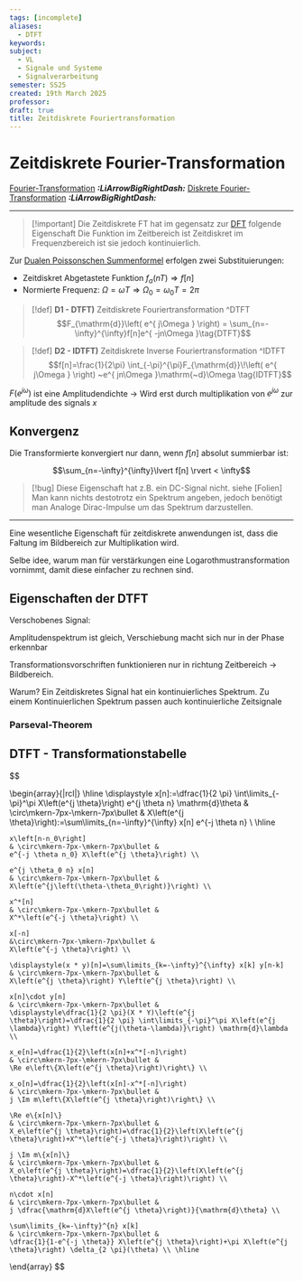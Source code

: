 ```yaml
---
tags: [incomplete]
aliases:
  - DTFT
keywords: 
subject:
  - VL
  - Signale und Systeme
  - Signalverarbeitung
semester: SS25
created: 19th March 2025
professor: 
draft: true
title: Zeitdiskrete Fouriertransformation
---
```

 

# Zeitdiskrete Fourier-Transformation

[Fourier-Transformation](Fourier-Transformation.md) ***:LiArrowBigRightDash:***
[Diskrete Fourier-Transformation](DFT.md) ***:LiArrowBigRightDash:***

---

> [!important] Die Zeitdiskrete FT hat im gegensatz zur [DFT](DFT.md) folgende Eigenschaft
> Die Funktion im Zeitbereich ist Zeitdiskret im Frequenzbereich ist sie jedoch kontinuierlich.

Zur [Dualen Poissonschen Summenformel](Poissonsche%20Summenformel.md#^POIS2) erfolgen zwei Substituierungen:
- Zeitdiskret Abgetastete Funktion $f_{a}(nT) \Rightarrow f[n]$
- Normierte Frequenz: $\Omega=\omega T \Rightarrow \Omega_{0}=\omega_{0}T=2\pi$

> [!def] **D1 - DTFT)** Zeitdiskrete Fouriertransformation ^DTFT
> $$F_{\mathrm{d}}\left( e^{ j\Omega } \right) = \sum_{n=-\infty}^{\infty}f[n]e^{ -jn\Omega }\tag{DTFT}$$ 

> [!def] **D2 - IDTFT)** Zeitdiskrete Inverse Fouriertransformation ^IDTFT
> $$f[n]=\frac{1}{2\pi} \int_{-\pi}^{\pi}F_{\mathrm{d}}\!\left( e^{ j\Omega } \right) ~e^{ jn\Omega }\mathrm{~d}\Omega \tag{IDTFT}$$

$F(e^{ j\omega })$ ist eine Amplitudendichte -> Wird erst durch multiplikation von $e^{ j\omega }$ zur amplitude des signals $x$

## Konvergenz

Die Transformierte konvergiert nur dann, wenn $f[n]$ absolut summierbar ist:

$$\sum_{n=-\infty}^{\infty}\lvert f[n] \rvert < \infty$$

> [!bug] Diese Eigenschaft hat z.B. ein DC-Signal nicht. siehe [Folien]
> Man kann nichts destotrotz ein Spektrum angeben, jedoch benötigt man Analoge Dirac-Impulse um das Spektrum darzustellen.

---

Eine wesentliche Eigenschaft für zeitdiskrete anwendungen ist, dass die Faltung im Bildbereich zur Multiplikation wird. 


Selbe idee, warum man für verstärkungen eine Logarothmustransformation vornimmt, damit diese einfacher zu rechnen sind. 

## Eigenschaften der DTFT

Verschobenes Signal:

Amplitudenspektrum ist gleich, Verschiebung macht sich nur in der Phase erkennbar

Transformationsvorschriften funktionieren nur in richtung Zeitbereich -> Bildbereich.

Warum? Ein Zeitdiskretes Signal hat ein kontinuierliches Spektrum. Zu einem Kontinuierlichen Spektrum passen auch kontinuierliche Zeitsignale

### Parseval-Theorem

## DTFT - Transformationstabelle

$$

\begin{array}{|rcl|}
    \hline
    \displaystyle x[n]:=\dfrac{1}{2 \pi} \int\limits_{-\pi}^\pi X\left(e^{j \theta}\right) e^{j \theta n} \mathrm{d}\theta
    & \circ\mkern-7px-\mkern-7px\bullet &
    X\left(e^{j \theta}\right):=\sum\limits_{n=-\infty}^{\infty} x[n] e^{-j \theta n} \\ \hline
    
    x\left[n-n_0\right]
    & \circ\mkern-7px-\mkern-7px\bullet &
    e^{-j \theta n_0} X\left(e^{j \theta}\right) \\ 
    
    e^{j \theta_0 n} x[n]
    & \circ\mkern-7px-\mkern-7px\bullet &
    X\left(e^{j\left(\theta-\theta_0\right)}\right) \\
    
    x^*[n]
    & \circ\mkern-7px-\mkern-7px\bullet &
    X^*\left(e^{-j \theta}\right) \\
    
    x[-n]
    &\circ\mkern-7px-\mkern-7px\bullet &
    X\left(e^{-j \theta}\right) \\
    
    \displaystyle(x * y)[n]=\sum\limits_{k=-\infty}^{\infty} x[k] y[n-k]
    & \circ\mkern-7px-\mkern-7px\bullet &
    X\left(e^{j \theta}\right) Y\left(e^{j \theta}\right) \\
    
    x[n]\cdot y[n]
    & \circ\mkern-7px-\mkern-7px\bullet &
    \displaystyle\dfrac{1}{2 \pi}(X * Y)\left(e^{j \theta}\right)=\dfrac{1}{2 \pi} \int\limits_{-\pi}^\pi X\left(e^{j \lambda}\right) Y\left(e^{j(\theta-\lambda)}\right) \mathrm{d}\lambda \\
    
    x_e[n]=\dfrac{1}{2}\left(x[n]+x^*[-n]\right)
    & \circ\mkern-7px-\mkern-7px\bullet &
    \Re e\left\{X\left(e^{j \theta}\right)\right\} \\
    
    x_o[n]=\dfrac{1}{2}\left(x[n]-x^*[-n]\right)
    & \circ\mkern-7px-\mkern-7px\bullet &
    j \Im m\left\{X\left(e^{j \theta}\right)\right\} \\
    
    \Re e\{x[n]\}
    & \circ\mkern-7px-\mkern-7px\bullet &
    X_e\left(e^{j \theta}\right)=\dfrac{1}{2}\left(X\left(e^{j \theta}\right)+X^*\left(e^{-j \theta}\right)\right) \\
    
    j \Im m\{x[n]\}
    & \circ\mkern-7px-\mkern-7px\bullet &
    X_o\left(e^{j \theta}\right)=\dfrac{1}{2}\left(X\left(e^{j \theta}\right)-X^*\left(e^{-j \theta}\right)\right) \\
    
    n\cdot x[n]
    & \circ\mkern-7px-\mkern-7px\bullet &
    j \dfrac{\mathrm{d}X\left(e^{j \theta}\right)}{\mathrm{d}\theta} \\
    
    \sum\limits_{k=-\infty}^{n} x[k]
    & \circ\mkern-7px-\mkern-7px\bullet &
    \dfrac{1}{1-e^{-j \theta}} X\left(e^{j \theta}\right)+\pi X\left(e^{j \theta}\right) \delta_{2 \pi}(\theta) \\ \hline
\end{array}
$$